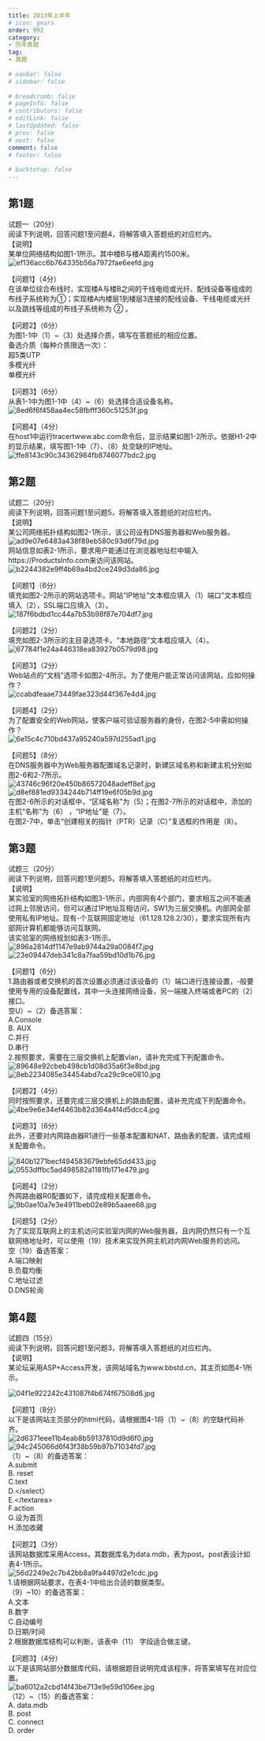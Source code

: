 ```yaml
---  
title: 2013年上半年  
# icon: gears  
order: 992  
category:  
- 历年真题  
tag:  
- 真题  
  
# navbar: false  
# sidebar: false  
  
# breadcrumb: false  
# pageInfo: false  
# contributors: false  
# editLink: false  
# lastUpdated: false  
# prev: false  
# next: false  
comment: false  
# footer: false  
  
# backtotop: false  
---  
```

## 第1题 ##

试题一（20分）  
阅读下列说明，回答问题1至问题4，将解答填入答题纸的对应栏内。  
【说明】  
某单位网络结构如图1-1所示。其中楼B与楼A距离约1500米。  
![ef136acc6b764335b56a7972fae6eefd.jpg][]  
  
【问题1】（4分）  
在该单位综合布线时，实现楼A与楼B之间的干线电缆或光纤、配线设备等组成的布线子系统称为①；实现楼A内楼层1到楼层3连接的配线设备、干线电缆或光纤以及跳线等组成的布线子系统称为 ② 。  
  
【问题2】（6分）  
为图1-1中（1）~（3）处选择介质，填写在答题纸的相应位置。  
备选介质（每种介质限选一次）：  
超5类UTP  
多模光纤  
单模光纤  
  
【问题3】（6分）  
从表1-1中为图1-1中（4）~（6）处选择合适设备名称。  
![8ed6f6f458aa4ec58fbfff360c51253f.jpg][]  
  
【问题4】（4分）  
在host1中运行tracertwww.abc.com命令后，显示结果如图1-2所示。依据H1-2中的显示结果，填写图1-1中（7）、（8）处空缺的IP地址。  
![ffe8143c90c34362984fb8746077bdc2.jpg][]  


## 第2题 ##

试题二（20分）  
阅读下列说明，回答问题1至问题5，将解答填入答题纸的对应栏内。  
【说明】  
某公司网络拓扑结构如图2-1所示，该公司设有DNS服务器和Web服务器。  
![ad9e07e6483a438f89eb580c93d6f79d.jpg][]  
网站信息如表2-1所示，要求用户能通过在浏览器地址栏中输入https://ProductsInfo.com来访问该网站。  
![b2244382e9ff4b69a4bd2ce249d3da86.jpg][]  
  
【问题1】（6分）  
填充如图2-2所示的网站选项卡。网站“IP地址”文本框应填入（1）端口”文本框应填入（2），SSL端口应填入（3）。  
![187f6bdbd1cc44a7b53b98f87e704df7.jpg][]  
  
【问题2】（2分）  
填充如图2-3所示的主目录选项卡。“本地路径”文本框应填入（4）。  
![67784f1e24a446318ea83927b0579d98.jpg][]  
  
【问题3】（2分）  
Web站点的“文档”选项卡如图2-4所示。为了使用户能正常访问该网站，应如何操作？  
![ccabdfeaae73449fae323d44f367e4d4.jpg][]  
  
【问题4】（2分）  
为了配置安全的Web网站，使客户端可验证服务器的身份，在图2-5中需如何操作？  
![6e15c4c710bd437a95240a597d255ad1.jpg][]  
  
【问题5】（8分）  
在DNS服务器中为Web服务器配置域名记录时，新建区域名称和新建主机分别如图2-6和2-7所示。  
![43746c96f20e450b86572048adeff8ef.jpg][]  
![d8ef881ed9334244b714ff19e6f05b9d.jpg][]  
在图2-6所示的对话框中，“区域名称”为（5）；在图2-7所示的对话框中，添加的主机“名称”为（6） ，“IP地址”是（7）。  
在图2-7中，单击“创建相关的指针（PTR）记录（C）”复选框的作用是（8）。  


## 第3题 ##

试题三（20分）  
阅读下列说明，回答问题1至问题5，将解答填入答题纸的对应栏内。  
【说明】  
某实验室的网络拓扑结构如图3-1所示，内部网有4个部门，要求相互之间不能通过网上邻居访问，但可以通过1P地址互相访问，SW1为三层交换机。内部网全部使用私有IP地址。现有-个互联网固定地址（61.128.128.2/30），要求实现所有内部网计算机都能够访问互联网。  
该实验室的网络规划如表3-1所示。  
![896a2814df1147e9ab9744a29a0084f7.jpg][]  
![23e09447deb341c8a7faa59bd10d1b76.jpg][]  
  
【问题1】（6分）  
1.路由器或者交换机的首次设置必须通过该设备的（1）端口进行连接设置，-般要使用专用的设备配置线，其中一头连接网络设备，另一端接入终端或者PC的（2）接口。  
空U）~（2）备选答案：  
A.Console  
B. AUX  
C.并行  
D.串行  
2.按照要求，需要在三层交换机上配置vlan，请补充完成下列配置命令。  
![89648e92cbeb498cb1d08d35a6f3e8bd.jpg][]  
![8eb2234085e34454abd7ca29c9ce0810.jpg][]  
  
【问题2】（4分）  
同时按照要求，还要完成三层交换机上的路由配置，请补充完成下列配置命令。  
![4be9e6e34ef4463b82d364a4f4d5dcc4.jpg][]  
  
【问题3】（6分）  
此外，还要对内网路由器R1进行一些基本配置和NAT、路由表的配置，请完成相关配置命令。  
  
![840b1271becf494583679ebfe65dd433.jpg][]  
![0553dffbc5ad498582a1181fb171e479.jpg][]  
  
【问题4】（2分）  
外网路由器R0配置如下，请完成相关配置命令。  
![9b0ae10a7e3e4911beb02e89b5aaee68.jpg][]  
  
【问题5】（2分）  
为了实现互联网上的主机访问实验室内网的Web服务器，且内网仍然只有一个互联网络地址时，可以使用（19）技术来实现外网主机对内网Web服务的访问。  
空（19）备选答案：  
A.端口映射  
B.负载均衡  
C.地址过滤  
D.DNS轮询  


## 第4题 ##

试题四（15分）  
阅读下列说明，回答问题1至问题3，将解答填入答题纸的对应栏内。  
【说明】  
某论坛采用ASP+Access开发，该网站域名为www.bbstd.cn，其主页如图4-1所示。  
  
![04f1e922242c431087f4b674f67508d6.jpg][]  
  
【问题1】（8分）  
以下是该网站主页部分的html代码，请根据图4-1将（1）~（8）的空缺代码补齐。  
![2d6371eee11b4eab8b59137810d9d6f0.jpg][]  
![94c245066d6f43f38b59b97b71034fd7.jpg][]  
（1）~（8）的备选答案：  
A.submit  
B. reset  
C.text  
D.&lt;/select〉  
E.&lt;/textarea&gt;  
F.action  
G.设为首页  
H.添加收藏  
  
【问题2】（3分）  
该网站数据库采用Access，其数据库名为data.mdb，表为post。post表设计如表4-1所示。  
![56d2249e2c7b42bb8a9fa4497d2e1cdc.jpg][]  
1.请根据网站要求，在表4-1中给出合适的数据类型。  
（9）~10）的备选答案：  
A.文本  
B.数字  
C.自动编号  
D.日期/时间  
2.根据数据库结构可以判断，该表中（11） 字段适合做主键。  
  
【问题3】（4分）  
以下是该网站部分数据库代码，请根据题目说明完成该程序，将答案填写在对应位置。  
![ba6012a2cbd14f43be713e9e59d106ee.jpg][]  
（12）~（15）的备选答案：  
A. data.mdb  
B. post  
C. connect  
D. order  



[ef136acc6b764335b56a7972fae6eefd.jpg]: https://www.xkxxkx.cn/file/exam/software/网络管理员/案例/第1题/ef136acc6b764335b56a7972fae6eefd.jpg
[8ed6f6f458aa4ec58fbfff360c51253f.jpg]: https://www.xkxxkx.cn/file/exam/software/网络管理员/案例/第1题/8ed6f6f458aa4ec58fbfff360c51253f.jpg
[ffe8143c90c34362984fb8746077bdc2.jpg]: https://www.xkxxkx.cn/file/exam/software/网络管理员/案例/第1题/ffe8143c90c34362984fb8746077bdc2.jpg
[ad9e07e6483a438f89eb580c93d6f79d.jpg]: https://www.xkxxkx.cn/file/exam/software/网络管理员/案例/第2题/ad9e07e6483a438f89eb580c93d6f79d.jpg
[b2244382e9ff4b69a4bd2ce249d3da86.jpg]: https://www.xkxxkx.cn/file/exam/software/网络管理员/案例/第2题/b2244382e9ff4b69a4bd2ce249d3da86.jpg
[187f6bdbd1cc44a7b53b98f87e704df7.jpg]: https://www.xkxxkx.cn/file/exam/software/网络管理员/案例/第2题/187f6bdbd1cc44a7b53b98f87e704df7.jpg
[67784f1e24a446318ea83927b0579d98.jpg]: https://www.xkxxkx.cn/file/exam/software/网络管理员/案例/第2题/67784f1e24a446318ea83927b0579d98.jpg
[ccabdfeaae73449fae323d44f367e4d4.jpg]: https://www.xkxxkx.cn/file/exam/software/网络管理员/案例/第2题/ccabdfeaae73449fae323d44f367e4d4.jpg
[6e15c4c710bd437a95240a597d255ad1.jpg]: https://www.xkxxkx.cn/file/exam/software/网络管理员/案例/第2题/6e15c4c710bd437a95240a597d255ad1.jpg
[43746c96f20e450b86572048adeff8ef.jpg]: https://www.xkxxkx.cn/file/exam/software/网络管理员/案例/第2题/43746c96f20e450b86572048adeff8ef.jpg
[d8ef881ed9334244b714ff19e6f05b9d.jpg]: https://www.xkxxkx.cn/file/exam/software/网络管理员/案例/第2题/d8ef881ed9334244b714ff19e6f05b9d.jpg
[896a2814df1147e9ab9744a29a0084f7.jpg]: https://www.xkxxkx.cn/file/exam/software/网络管理员/案例/第3题/896a2814df1147e9ab9744a29a0084f7.jpg
[23e09447deb341c8a7faa59bd10d1b76.jpg]: https://www.xkxxkx.cn/file/exam/software/网络管理员/案例/第3题/23e09447deb341c8a7faa59bd10d1b76.jpg
[89648e92cbeb498cb1d08d35a6f3e8bd.jpg]: https://www.xkxxkx.cn/file/exam/software/网络管理员/案例/第3题/89648e92cbeb498cb1d08d35a6f3e8bd.jpg
[8eb2234085e34454abd7ca29c9ce0810.jpg]: https://www.xkxxkx.cn/file/exam/software/网络管理员/案例/第3题/8eb2234085e34454abd7ca29c9ce0810.jpg
[4be9e6e34ef4463b82d364a4f4d5dcc4.jpg]: https://www.xkxxkx.cn/file/exam/software/网络管理员/案例/第3题/4be9e6e34ef4463b82d364a4f4d5dcc4.jpg
[840b1271becf494583679ebfe65dd433.jpg]: https://www.xkxxkx.cn/file/exam/software/网络管理员/案例/第3题/840b1271becf494583679ebfe65dd433.jpg
[0553dffbc5ad498582a1181fb171e479.jpg]: https://www.xkxxkx.cn/file/exam/software/网络管理员/案例/第3题/0553dffbc5ad498582a1181fb171e479.jpg
[9b0ae10a7e3e4911beb02e89b5aaee68.jpg]: https://www.xkxxkx.cn/file/exam/software/网络管理员/案例/第3题/9b0ae10a7e3e4911beb02e89b5aaee68.jpg
[04f1e922242c431087f4b674f67508d6.jpg]: https://www.xkxxkx.cn/file/exam/software/网络管理员/案例/第4题/04f1e922242c431087f4b674f67508d6.jpg
[2d6371eee11b4eab8b59137810d9d6f0.jpg]: https://www.xkxxkx.cn/file/exam/software/网络管理员/案例/第4题/2d6371eee11b4eab8b59137810d9d6f0.jpg
[94c245066d6f43f38b59b97b71034fd7.jpg]: https://www.xkxxkx.cn/file/exam/software/网络管理员/案例/第4题/94c245066d6f43f38b59b97b71034fd7.jpg
[56d2249e2c7b42bb8a9fa4497d2e1cdc.jpg]: https://www.xkxxkx.cn/file/exam/software/网络管理员/案例/第4题/56d2249e2c7b42bb8a9fa4497d2e1cdc.jpg
[ba6012a2cbd14f43be713e9e59d106ee.jpg]: https://www.xkxxkx.cn/file/exam/software/网络管理员/案例/第4题/ba6012a2cbd14f43be713e9e59d106ee.jpg
